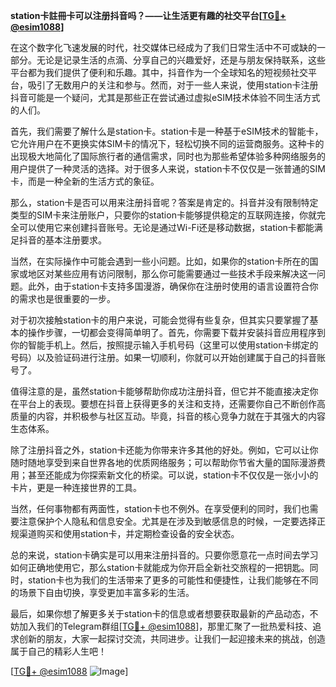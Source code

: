 **station卡註冊卡可以注册抖音吗？——让生活更有趣的社交平台[[TG💪+ @esim1088](https://t.me/s/esim1088)]**

在这个数字化飞速发展的时代，社交媒体已经成为了我们日常生活中不可或缺的一部分。无论是记录生活的点滴、分享自己的兴趣爱好，还是与朋友保持联系，这些平台都为我们提供了便利和乐趣。其中，抖音作为一个全球知名的短视频社交平台，吸引了无数用户的关注和参与。然而，对于一些人来说，使用station卡注册抖音可能是一个疑问，尤其是那些正在尝试通过虚拟eSIM技术体验不同生活方式的人们。

首先，我们需要了解什么是station卡。station卡是一种基于eSIM技术的智能卡，它允许用户在不更换实体SIM卡的情况下，轻松切换不同的运营商服务。这种卡的出现极大地简化了国际旅行者的通信需求，同时也为那些希望体验多种网络服务的用户提供了一种灵活的选择。对于很多人来说，station卡不仅仅是一张普通的SIM卡，而是一种全新的生活方式的象征。

那么，station卡是否可以用来注册抖音呢？答案是肯定的。抖音并没有限制特定类型的SIM卡来注册账户，只要你的station卡能够提供稳定的互联网连接，你就完全可以使用它来创建抖音账号。无论是通过Wi-Fi还是移动数据，station卡都能满足抖音的基本注册要求。

当然，在实际操作中可能会遇到一些小问题。比如，如果你的station卡所在的国家或地区对某些应用有访问限制，那么你可能需要通过一些技术手段来解决这一问题。此外，由于station卡支持多国漫游，确保你在注册时使用的语言设置符合你的需求也是很重要的一步。

对于初次接触station卡的用户来说，可能会觉得有些复杂，但其实只要掌握了基本的操作步骤，一切都会变得简单明了。首先，你需要下载并安装抖音应用程序到你的智能手机上。然后，按照提示输入手机号码（这里可以使用station卡绑定的号码）以及验证码进行注册。如果一切顺利，你就可以开始创建属于自己的抖音账号了。

值得注意的是，虽然station卡能够帮助你成功注册抖音，但它并不能直接决定你在平台上的表现。要想在抖音上获得更多的关注和支持，还需要你自己不断创作高质量的内容，并积极参与社区互动。毕竟，抖音的核心竞争力就在于其强大的内容生态体系。

除了注册抖音之外，station卡还能为你带来许多其他的好处。例如，它可以让你随时随地享受到来自世界各地的优质网络服务；可以帮助你节省大量的国际漫游费用；甚至还能成为你探索新文化的桥梁。可以说，station卡不仅仅是一张小小的卡片，更是一种连接世界的工具。

当然，任何事物都有两面性，station卡也不例外。在享受便利的同时，我们也需要注意保护个人隐私和信息安全。尤其是在涉及到敏感信息的时候，一定要选择正规渠道购买和使用station卡，并定期检查设备的安全状态。

总的来说，station卡确实是可以用来注册抖音的。只要你愿意花一点时间去学习如何正确地使用它，那么station卡就能成为你开启全新社交旅程的一把钥匙。同时，station卡也为我们的生活带来了更多的可能性和便捷性，让我们能够在不同的场景下自由切换，享受更加丰富多彩的生活。

最后，如果你想了解更多关于station卡的信息或者想要获取最新的产品动态，不妨加入我们的Telegram群组[[TG💪+ @esim1088](https://t.me/s/esim1088)]，那里汇聚了一批热爱科技、追求创新的朋友，大家一起探讨交流，共同进步。让我们一起迎接未来的挑战，创造属于自己的精彩人生吧！

[[TG💪+ @esim1088](https://t.me/s/esim1088) ![Image](https://i.postimg.cc/4NQfJmqS/Snipaste-2025-05-13-00-14-12.png)]
